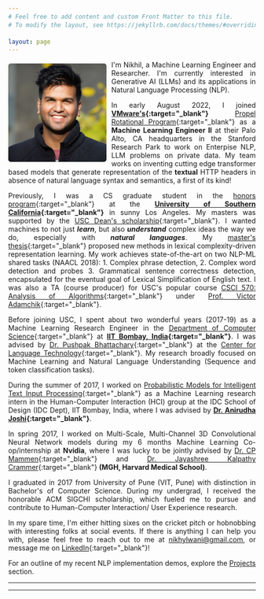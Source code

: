 ```yaml
---
# Feel free to add content and custom Front Matter to this file.
# To modify the layout, see https://jekyllrb.com/docs/themes/#overriding-theme-defaults

layout: page
---
```



<style>

.container {
  position: relative;
  display: inline-block;
  float: left;

  margin-right: 10px;
  margin-bottom: -10px;
/*  margin-left: 13px;*/
/*  margin-top: 1px;*/
}

.image {
  height: auto;
  margin-top: 6px; 
/*  margin-right: 7px; */
  margin-bottom: 7px;  
  height: 200px; 
/*  border: 5px; */
  border-radius: 5px;
}

.overlay {
  position: absolute;
  top: 0;
  bottom: 0;
  left: 0;
  right: 0;
  height: 100%;
  opacity: 0;
  transition: .5s ease;
}

.container:hover .overlay {
  opacity: 1;
}

body
{
  text-align: justify;
}

</style>


<div class="container">

  <img src="image3_1.jpeg" alt="Nikhil Wani" class="image">

<!--   <div class="overlay">

    <img src="image4.jpg" alt="Asli Nikhil Wani" class="image">

  </div>  -->

</div>

<!---
Update: I'm on the job market! I'm happy to explore areas other than my expertise :) Please feel free to reach me at nwani@usc.edu!
I'll be starting as a Member of Technical Staff III (Machine Learning Engineer)
-->

I'm Nikhil, a Machine Learning Engineer and Researcher. I'm currently interested in Generative AI (LLMs) and its applications in Natural Language Processing (NLP).

In early August 2022, I joined **[VMware's](https://www.vmware.com/){:target="_blank"}** [Propel Rotational Program](https://web.archive.org/web/20220814122118/https://careers.vmware.com/university-propel){:target="_blank"}  as a **Machine Learning Engineer II** at their Palo Alto, CA headquarters in the Stanford Research Park to work on Enterpise NLP, LLM problems on private data. My team works on inventing cutting edge transformer based models that generate representation of the **textual** HTTP headers in absence of natural language syntax and semantics, a first of its kind!

Previously, I was a CS graduate student in the [honors program](https://www.cs.usc.edu/academic-programs/masters/cs_ms_honors/){:target="_blank"} at the **[University of Southern California](https://www.usc.edu/){:target="_blank"}** in sunny Los Angeles. My masters was supported by the [USC Dean's scholarship](https://viterbigradadmission.usc.edu/programs/masters/tuition-funding/gradscholarships/){:target="_blank"}. I wanted machines to not just ***learn***, but also ***understand*** complex ideas the way we do, especially with ***natural languages***. My [master's thesis](https://digitallibrary.usc.edu/Share/0exj4km4sfa4w4irr28102v4d27u51e4){:target="_blank"} proposed new methods in lexical complexity-driven representation learning. My work achieves state-of-the-art on two NLP-ML shared tasks (NAACL 2018): 1. Complex phrase detection, 2. Complex word detection and probes 3. Grammatical sentence correctness detection, encapsulated for the eventual goal of Lexical Simplification of English text. I was also a TA (course producer) for USC's popular course [CSCI 570: Analysis of Algorithms](https://viterbi-web.usc.edu/~adamchik/570/syllabus.pdf){:target="_blank"} under [Prof. Victor Adamchik](https://viterbi-web.usc.edu/~adamchik/){:target="_blank"}. 
 

Before joining USC, I spent about two wonderful years (2017-19) as a Machine Learning Research Engineer in the [Department of Computer Science](https://www.cse.iitb.ac.in/){:target="_blank"} at **[IIT Bombay, India](https://www.iitb.ac.in/){:target="_blank"}**. I was advised by [Dr. Pushpak Bhattachary](https://www.cse.iitb.ac.in/~pb/){:target="_blank"} at the [Center for Language Technology](http://www.cfilt.iitb.ac.in/){:target="_blank"}. My research broadly focused on Machine Learning and Natural Language Understanding (Sequence and token classification tasks). 

During the summer of 2017, I worked on [Probabilistic Models for Intelligent Text Input Processing](https://www.interact2017.org/downloads/INTERACT_2017_Adjunct_v4_final_24jan.pdf#page=55){:target="_blank"} as a Machine Learning research intern in the Human-Computer Interaction (HCI) group at the IDC School of Design (IDC Dept), IIT Bombay, India, where I was advised by **[Dr. Anirudha Joshi](http://www.idc.iitb.ac.in/~anirudha/){:target="_blank"}**.

In spring 2017, I worked on Multi-Scale, Multi-Channel 3D Convolutional Neural Network models during my 6 months Machine Learning Co-op/internship at **Nvidia**, where I was lucky to be jointly advised by [Dr. CP Mammen](https://in.linkedin.com/in/cp-mammen-7690735){:target="_blank"} and [Dr. Jayashree Kalpathy Crammer](https://connects.catalyst.harvard.edu/Profiles/display/Person/102986){:target="_blank"} **(MGH, Harvard Medical School)**.


I graduated in 2017 from University of Pune (VIT, Pune) with distinction in Bachelor's of Computer Science. During my undergrad, I received the honorable ACM SIGCHI scholarship, which fueled me to pursue and contribute to Human-Computer Interaction/ User Experience research. 

<!-- Before that, I earned an associates's degree in Computer Engineering with distinction from University of Mumbai (PCP, Pune) in 2014. -->


In my spare time, I'm either hitting sixes on the cricket pitch or hobnobbing with interesting folks at social events. <!--I'm always looking for new, interesting people to interact with.--> If there is anything I can help you with, please feel free to reach out to me at [nikhylwani@gmail.com](mailto:nikhylwani@gmail.com), or message me on [LinkedIn](https://www.linkedin.com/in/nikhilwani){:target="_blank"}! 

For an outline of my recent NLP implementation demos, explore the [Projects](/projects/) section.

<!--- <small><em>*This page may or may not have been produced by a generative AI! :)</em></small> -->

---
---
<!---
&nbsp;
<center id="dialoggpt"> <b> Try out my new chatbot, DialogGPT! </b> </center>  
&nbsp;

*Note: Inference is currently running on **a free-tire shared CPU instance**, so processing time will vary based on availablity. GPU upgrades will be available soon! :)*

<script
  type="module"
  src="https://gradio.s3-us-west-2.amazonaws.com/3.44.3/gradio.js"
></script>

<gradio-app src="https://nikhilwani-dialog-gpt.hf.space"></gradio-app>


For more of my NLP quick demos, checkout my [Projects](/projects/) section. 
-->



